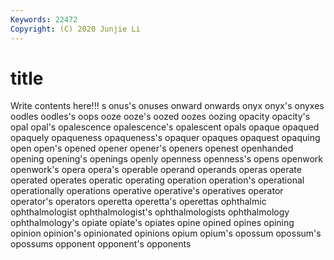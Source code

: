 ```yaml
---
Keywords: 22472
Copyright: (C) 2020 Junjie Li
---
```


# title

Write contents here!!!
s 
onus's 
onuses 
onward 
onwards
onyx 
onyx's 
onyxes 
oodles 
oodles's 
oops 
ooze 
ooze's 
oozed 
oozes
oozing 
opacity 
opacity's 
opal 
opal's 
opalescence 
opalescence's 
opalescent 
opals 
opaque
opaqued 
opaquely 
opaqueness 
opaqueness's 
opaquer 
opaques 
opaquest 
opaquing 
open 
open's
opened 
opener 
opener's 
openers 
openest 
openhanded 
opening 
opening's 
openings 
openly
openness 
openness's 
opens 
openwork 
openwork's 
opera 
opera's 
operable 
operand 
operands
operas 
operate 
operated 
operates 
operatic 
operating 
operation 
operation's 
operational 
operationally
operations 
operative 
operative's 
operatives 
operator 
operator's 
operators 
operetta 
operetta's 
operettas
ophthalmic 
ophthalmologist 
ophthalmologist's 
ophthalmologists 
ophthalmology 
ophthalmology's 
opiate 
opiate's 
opiates 
opine
opined 
opines 
opining 
opinion 
opinion's 
opinionated 
opinions 
opium 
opium's 
opossum
opossum's 
opossums 
opponent 
opponent's 
opponents 
